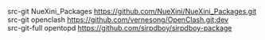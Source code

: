src-git NueXini_Packages https://github.com/NueXini/NueXini_Packages.git </br>
src-git openclash https://github.com/vernesong/OpenClash.git;dev</br>
src-git-full opentopd  https://github.com/sirpdboy/sirpdboy-package</br>
